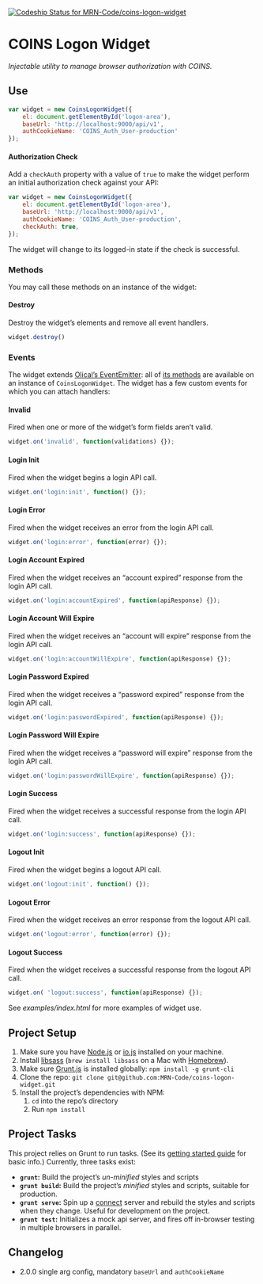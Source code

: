 [ ![Codeship Status for MRN-Code/coins-logon-widget](https://codeship.com/projects/b88d0f90-75ca-0133-0819-2ee6f44e2e4a/status?branch=master)](https://codeship.com/projects/118019)

# COINS Logon Widget

_Injectable utility to manage browser authorization with COINS._

## Use

```js
var widget = new CoinsLogonWidget({
    el: document.getElementById('logon-area'),
    baseUrl: 'http://localhost:9000/api/v1',
    authCookieName: 'COINS_Auth_User-production'
});
```

#### Authorization Check

Add a `checkAuth` property with a value of `true` to make the widget perform an initial authorization check against your API:

```js
var widget = new CoinsLogonWidget({
    el: document.getElementById('logon-area'),
    baseUrl: 'http://localhost:9000/api/v1',
    authCookieName: 'COINS_Auth_User-production',
    checkAuth: true,
});
```

The widget will change to its logged-in state if the check is successful.

### Methods

You may call these methods on an instance of the widget:

#### Destroy

Destroy the widget’s elements and remove all event handlers.

```js
widget.destroy()
```

### Events

The widget extends [Olical’s EventEmitter](https://github.com/Olical/EventEmitter): all of [its methods](https://github.com/Olical/EventEmitter/blob/master/docs/api.md) are available on an instance of `CoinsLogonWidget`. The widget has a few custom events for which you can attach handlers:

#### Invalid

Fired when one or more of the widget’s form fields aren’t valid.

```js
widget.on('invalid', function(validations) {});
```

#### Login Init

Fired when the widget begins a login API call.

```js
widget.on('login:init', function() {});
```

#### Login Error

Fired when the widget receives an error from the login API call.

```js
widget.on('login:error', function(error) {});
```

#### Login Account Expired

Fired when the widget receives an “account expired” response from the login API call.

```js
widget.on('login:accountExpired', function(apiResponse) {});
```

#### Login Account Will Expire

Fired when the widget receives an “account will expire” response from the login API call.

```js
widget.on('login:accountWillExpire', function(apiResponse) {});
```

#### Login Password Expired

Fired when the widget receives a “password expired” response from the login API call.

```js
widget.on('login:passwordExpired', function(apiResponse) {});
```

#### Login Password Will Expire

Fired when the widget receives a “password will expire” response from the login API call.

```js
widget.on('login:passwordWillExpire', function(apiResponse) {});
```

#### Login Success

Fired when the widget receives a successful response from the login API call.

```js
widget.on('login:success', function(apiResponse) {});
```

#### Logout Init

Fired when the widget begins a logout API call.

```js
widget.on('logout:init', function() {});
```

#### Logout Error

Fired when the widget receives an error response from the logout API call.

```js
widget.on('logout:error', function(error) {});
```

#### Logout Success

Fired when the widget receives a successful response from the logout API call.

```js
widget.on( 'logout:success', function(apiResponse) {});
```

See _examples/index.html_ for more examples of widget use.

## Project Setup

1. Make sure you have [Node.js](https://nodejs.org/) or [io.js](https://iojs.org/en/index.html) installed on your machine.
2. Install [libsass](https://github.com/sass/libsass) (`brew install libsass` on a Mac with [Homebrew](http://brew.sh/)).
3. Make sure [Grunt.js](http://gruntjs.com/) is installed globally: `npm install -g grunt-cli`
3. Clone the repo: `git clone git@github.com:MRN-Code/coins-logon-widget.git`
4. Install the project’s dependencies with NPM:
    1. `cd` into the repo’s directory
    2. Run `npm install`

## Project Tasks

This project relies on Grunt to run tasks. (See its [getting started guide](http://gruntjs.com/getting-started) for basic info.) Currently, three tasks exist:

* **`grunt`:** Build the project’s _un-minified_ styles and scripts
* **`grunt build`:** Build the project’s _minified_ styles and scripts, suitable for production.
* **`grunt serve`:** Spin up a [connect](https://www.npmjs.com/package/connect) server and rebuild the styles and scripts when they change. Useful for development on the project.
* **`grunt test`:** Initializes a mock api server, and fires off in-browser testing in
multiple browsers in parallel.

## Changelog
- 2.0.0 single arg config, mandatory `baseUrl` and `authCookieName`
